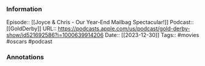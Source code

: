 ### Information

Episode:: [[Joyce & Chris - Our Year-End Mailbag Spectacular!]]
Podcast:: [[GoldDerby]]
URL:: https://podcasts.apple.com/us/podcast/gold-derby-show/id521692586?i=1000639914206
Date:: [[2023-12-30]]
Tags:: #movies #oscars 
#podcast


### Annotations

